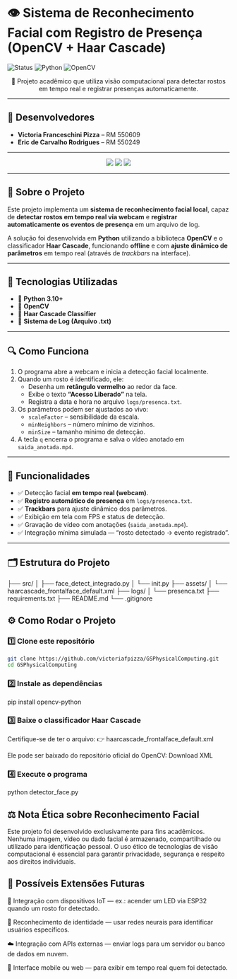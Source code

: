 # 👁️ Sistema de Reconhecimento Facial com Registro de Presença (OpenCV + Haar Cascade)

![Status](https://img.shields.io/badge/Status-Concluído-brightgreen)
![Python](https://img.shields.io/badge/Python-3.10+-3776AB?style=flat&logo=python&logoColor=white)
![OpenCV](https://img.shields.io/badge/OpenCV-4.10.0.84-5C3EE8?logo=opencv&logoColor=white)

<p align="center">
📸 Projeto acadêmico que utiliza visão computacional para detectar rostos em tempo real e registrar presenças automaticamente.
</p>

---

## 👥 Desenvolvedores
- **Victoria Franceschini Pizza** – RM 550609  
- **Eric de Carvalho Rodrigues** – RM 550249  

---

<p align="center">
<img src="https://img.shields.io/badge/-Python-3776AB?logo=python&logoColor=white" /> 
<img src="https://img.shields.io/badge/-OpenCV-5C3EE8?logo=opencv&logoColor=white" /> 
<img src="https://img.shields.io/badge/-FIAP%20Sprint%203-IOT%20&%20IOB-ed145b" /> 
</p>

---

## 🧠 Sobre o Projeto
Este projeto implementa um **sistema de reconhecimento facial local**, capaz de **detectar rostos em tempo real via webcam** e **registrar automaticamente os eventos de presença** em um arquivo de log.

A solução foi desenvolvida em **Python** utilizando a biblioteca **OpenCV** e o classificador **Haar Cascade**, funcionando **offline** e com **ajuste dinâmico de parâmetros** em tempo real (através de *trackbars* na interface).

---

## 🚀 Tecnologias Utilizadas
- 🐍 **Python 3.10+**
- 🎥 **OpenCV**
- 🧩 **Haar Cascade Classifier**
- 📂 **Sistema de Log (Arquivo .txt)**

---

## 🔍 Como Funciona
1. O programa abre a webcam e inicia a detecção facial localmente.  
2. Quando um rosto é identificado, ele:
   - Desenha um **retângulo vermelho** ao redor da face.
   - Exibe o texto **“Acesso Liberado”** na tela.
   - Registra a data e hora no arquivo `logs/presenca.txt`.
3. Os parâmetros podem ser ajustados ao vivo:
   - `scaleFactor` – sensibilidade da escala.  
   - `minNeighbors` – número mínimo de vizinhos.  
   - `minSize` – tamanho mínimo de detecção.  
4. A tecla `q` encerra o programa e salva o vídeo anotado em `saida_anotada.mp4`.

---

## 🎯 Funcionalidades
- ✅ Detecção facial **em tempo real (webcam)**.  
- ✅ **Registro automático de presença** em `logs/presenca.txt`.  
- ✅ **Trackbars** para ajuste dinâmico dos parâmetros.  
- ✅ Exibição em tela com FPS e status de detecção.  
- ✅ Gravação de vídeo com anotações (`saida_anotada.mp4`).  
- ✅ Integração mínima simulada — “rosto detectado → evento registrado”.

---

## 🗂️ Estrutura do Projeto
├── src/
│ ├── face_detect_integrado.py
│ └── init.py
├── assets/
│ └── haarcascade_frontalface_default.xml
├── logs/
│ └── presenca.txt
├── requirements.txt
├── README.md
└── .gitignore

## ⚙️ Como Rodar o Projeto

### 1️⃣ Clone este repositório
```bash
git clone https://github.com/victoriafpizza/GSPhysicalComputing.git
cd GSPhysicalComputing
```
### 2️⃣ Instale as dependências
pip install opencv-python

### 3️⃣ Baixe o classificador Haar Cascade

Certifique-se de ter o arquivo:
👉 haarcascade_frontalface_default.xml

Ele pode ser baixado do repositório oficial do OpenCV:
Download XML

### 4️⃣ Execute o programa
python detector_face.py

## ⚖️ Nota Ética sobre Reconhecimento Facial

Este projeto foi desenvolvido exclusivamente para fins acadêmicos.
Nenhuma imagem, vídeo ou dado facial é armazenado, compartilhado ou utilizado para 
identificação pessoal.
O uso ético de tecnologias de visão computacional é essencial para garantir 
privacidade, segurança e respeito aos direitos individuais.

## 🌱 Possíveis Extensões Futuras

🔌 Integração com dispositivos IoT — ex.: acender um LED via ESP32 quando um rosto for detectado.

🧠 Reconhecimento de identidade — usar redes neurais para identificar usuários específicos.

☁️ Integração com APIs externas — enviar logs para um servidor ou banco de dados em nuvem.

📱 Interface mobile ou web — para exibir em tempo real quem foi detectado.